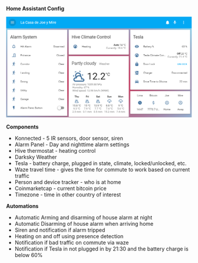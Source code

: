 **Home Assistant Config**  

![alt text](https://github.com/josephsteele/home-assistant/blob/master/Front%20End%20Snapshot.PNG)

**Components**  
* Konnected - 5 IR sensors, door sensor, siren  
* Alarm Panel - Day and nighttime alarm settings  
* Hive thermostat - heating control  
* Darksky Weather  
* Tesla - battery charge, plugged in state, climate, locked/unlocked, etc.  
* Waze travel time - gives the time for commute to work based on current traffic  
* Person and device tracker - who is at home  
* Coinmarketcap - current bitcoin price  
* Timezone - time in other country of interest  

**Automations**
* Automatic Arming and disarming of house alarm at night  
* Automatic Disarming of house alarm when arriving home  
* Siren and notification if alarm tripped  
* Heating on and off using presence detection  
* Notification if bad traffic on commute via waze    
* Notification if Tesla in not plugged in by 21:30 and the battery charge is below 60%  


